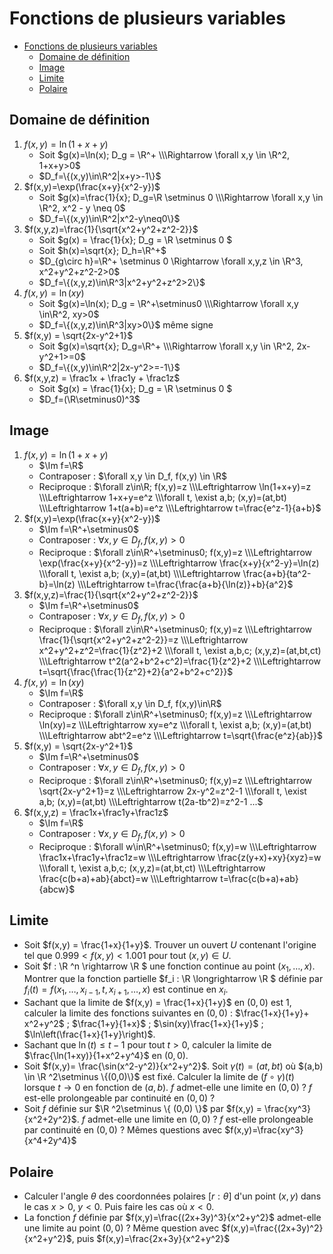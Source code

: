 # Fonctions de plusieurs variables

- [Fonctions de plusieurs variables](#fonctions-de-plusieurs-variables)
  - [Domaine de définition](#domaine-de-définition)
  - [Image](#image)
  - [Limite](#limite)
  - [Polaire](#polaire)

## Domaine de définition

1. $f(x,y)=\ln(1+x+y)$
   - Soit $g(x)=\ln(x); D_g = \R^+ \\\Rightarrow \forall x,y \in \R^2, 1+x+y>0$
   - $D_f=\{(x,y)\in\R^2|x+y>-1\}$
1. $f(x,y)=\exp(\frac{x+y}{x^2-y})$
   - Soit $g(x)=\frac{1}{x}; D_g=\R \setminus 0 \\\Rightarrow \forall x,y \in \R^2, x^2 - y \neq 0$
   - $D_f=\{(x,y)\in\R^2|x^2-y\neq0\}$
1. $f(x,y,z)=\frac{1}{\sqrt{x^2+y^2+z^2-2}}$
   - Soit $g(x) = \frac{1}{x}; D_g = \R \setminus 0 $
   - Soit $h(x)=\sqrt{x}; D_h=\R^+$
   - $D_{g\circ h}=\R^+ \setminus 0 \Rightarrow \forall x,y,z \in \R^3, x^2+y^2+z^2-2>0$
   - $D_f=\{(x,y,z)\in\R^3|x^2+y^2+z^2>2\}$
1. $f(x,y) = \ln(xy)$
   - Soit $g(x)=\ln(x); D_g = \R^+\setminus0 \\\Rightarrow \forall x,y \in\R^2, xy>0$
   - $D_f=\{(x,y,z)\in\R^3|xy>0\}$ même signe
1. $f(x,y) = \sqrt{2x-y^2+1}$
   - Soit $g(x)=\sqrt{x}; D_g=\R^+ \\\Rightarrow \forall x,y \in \R^2, 2x-y^2+1>=0$
   - $D_f=\{(x,y)\in\R^2|2x-y^2>=-1\}$
1. $f(x,y,z) = \frac1x + \frac1y + \frac1z$
   - Soit $g(x) = \frac{1}{x}; D_g = \R \setminus 0 $
   - $D_f=(\R\setminus0)^3$

## Image

1. $f(x,y)=\ln(1+x+y)$
   - $\Im f=\R$
   - Contraposer : $\forall x,y \in D_f, f(x,y) \in \R$
   - Reciproque : $\forall z\in\R; f(x,y)=z \\\Leftrightarrow \ln(1+x+y)=z \\\Leftrightarrow 1+x+y=e^z \\\forall t, \exist a,b; (x,y)=(at,bt) \\\Leftrightarrow 1+t(a+b)=e^z \\\Leftrightarrow t=\frac{e^z-1}{a+b}$
1. $f(x,y)=\exp(\frac{x+y}{x^2-y})$
   - $\Im f=\R^+\setminus0$
   - Contraposer : $\forall x,y \in D_f, f(x,y)>0$
   - Reciproque : $\forall z\in\R^+\setminus0; f(x,y)=z \\\Leftrightarrow \exp(\frac{x+y}{x^2-y})=z \\\Leftrightarrow \frac{x+y}{x^2-y}=\ln(z) \\\forall t, \exist a,b; (x,y)=(at,bt) \\\Leftrightarrow \frac{a+b}{ta^2-b}=\ln(z) \\\Leftrightarrow t=\frac{\frac{a+b}{\ln(z)}+b}{a^2}$
1. $f(x,y,z)=\frac{1}{\sqrt{x^2+y^2+z^2-2}}$
   - $\Im f=\R^+\setminus0$
   - Contraposer : $\forall x,y \in D_f, f(x,y)>0$
   - Reciproque : $\forall z\in\R^+\setminus0; f(x,y)=z \\\Leftrightarrow \frac{1}{\sqrt{x^2+y^2+z^2-2}}=z \\\Leftrightarrow x^2+y^2+z^2=\frac{1}{z^2}+2 \\\forall t, \exist a,b,c; (x,y,z)=(at,bt,ct) \\\Leftrightarrow t^2(a^2+b^2+c^2)=\frac{1}{z^2}+2 \\\Leftrightarrow t=\sqrt{\frac{\frac{1}{z^2}+2}{a^2+b^2+c^2}}$
1. $f(x,y) = \ln(xy)$
   - $\Im f=\R$
   - Contraposer : $\forall x,y \in D_f, f(x,y)\in\R$
   - Reciproque : $\forall z\in\R^+\setminus0; f(x,y)=z \\\Leftrightarrow \ln(xy)=z \\\Leftrightarrow xy=e^z \\\forall t, \exist a,b; (x,y)=(at,bt) \\\Leftrightarrow abt^2=e^z \\\Leftrightarrow t=\sqrt{\frac{e^z}{ab}}$
1. $f(x,y) = \sqrt{2x-y^2+1}$
   - $\Im f=\R^+\setminus0$
   - Contraposer : $\forall x,y \in D_f, f(x,y)>0$
   - Reciproque : $\forall z\in\R^+\setminus0; f(x,y)=z \\\Leftrightarrow \sqrt{2x-y^2+1}=z \\\Leftrightarrow 2x-y^2=z^2-1 \\\forall t, \exist a,b; (x,y)=(at,bt) \\\Leftrightarrow t(2a-tb^2)=z^2-1 ...$
1. $f(x,y,z) = \frac1x+\frac1y+\frac1z$
   - $\Im f=\R$
   - Contraposer : $\forall x,y \in D_f, f(x,y)>0$
   - Reciproque : $\forall w\in\R^+\setminus0; f(x,y)=w \\\Leftrightarrow \frac1x+\frac1y+\frac1z=w \\\Leftrightarrow \frac{z(y+x)+xy}{xyz}=w \\\forall t, \exist a,b,c; (x,y,z)=(at,bt,ct) \\\Leftrightarrow \frac{c(b+a)+ab}{abct}=w \\\Leftrightarrow t=\frac{c(b+a)+ab}{abcw}$

## Limite

- Soit $f(x,y) = \frac{1+x}{1+y}$. Trouver un ouvert $U$ contenant l'origine tel que $0.999 < f(x,y) < 1.001$ pour tout $(x,y) \in U$.
- Soit $f : \R ^n \rightarrow \R $ une fonction continue au point $(x_1,\ldots,x)$.
Montrer que la fonction partielle $f_i : \R  \longrightarrow \R $ définie par $f_i(t) = f(x_1,\ldots,x_{i-1},t,x_{i+1},\ldots,x)$ est continue en $x_i$.
- Sachant que la limite de $f(x,y) = \frac{1+x}{1+y}$ en $(0,0)$ est $1$, calculer la limite des fonctions suivantes en $(0,0)$ : $\frac{1+x}{1+y}+ x^2+y^2$ ; $\frac{1+y}{1+x}$ ;   $\sin(xy)\frac{1+x}{1+y}$ ; $\ln\left(\frac{1+x}{1+y}\right)$.
- Sachant que $\ln(t) \le t-1$ pour tout $t>0$, calculer la limite de $\frac{\ln(1+xy)}{1+x^2+y^4}$ en $(0,0)$.
- Soit $f(x,y)= \frac{\sin(x^2-y^2)}{x^2+y^2}$. Soit $\gamma(t) = (at,bt)$ où $(a,b) \in \R ^2\setminus \{(0,0)\}$ est fixé. Calculer la limite de $(f \circ \gamma)(t)$ lorsque $t\to0$ en fonction de $(a,b)$. $f$ admet-elle une limite en $(0,0)$ ?  $f$ est-elle prolongeable par continuité en $(0,0)$ ?
- Soit $f$ définie sur $\R ^2\setminus \{ (0,0) \}$ par $f(x,y) = \frac{xy^3}{x^2+2y^2}$. $f$ admet-elle une limite en $(0,0)$ ? $f$ est-elle prolongeable par continuité en $(0,0)$ ? Mêmes questions avec $f(x,y)=\frac{xy^3}{x^4+2y^4}$

## Polaire

- Calculer l'angle $\theta$ des coordonnées polaires $[r:\theta]$ d'un point $(x,y)$ dans le cas $x>0$, $y <0$. Puis faire les cas où $x<0$.
- La fonction $f$ définie par $f(x,y)=\frac{(2x+3y)^3}{x^2+y^2}$ admet-elle une limite au point $(0,0)$ ? Même question avec $f(x,y)=\frac{(2x+3y)^2}{x^2+y^2}$, puis $f(x,y)=\frac{2x+3y}{x^2+y^2}$